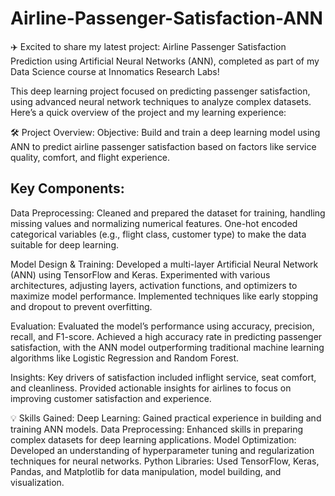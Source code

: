 # Airline-Passenger-Satisfaction-ANN

✈️ Excited to share my latest project: Airline Passenger Satisfaction Prediction using Artificial Neural Networks (ANN), completed as part of my Data Science course at Innomatics Research Labs!

This deep learning project focused on predicting passenger satisfaction, using advanced neural network techniques to analyze complex datasets. Here’s a quick overview of the project and my learning experience:

🛠️ Project Overview:
Objective: Build and train a deep learning model using ANN to predict airline passenger satisfaction based on factors like service quality, comfort, and flight experience.

## Key Components:
Data Preprocessing:
Cleaned and prepared the dataset for training, handling missing values and normalizing numerical features.
One-hot encoded categorical variables (e.g., flight class, customer type) to make the data suitable for deep learning.

Model Design & Training:
Developed a multi-layer Artificial Neural Network (ANN) using TensorFlow and Keras.
Experimented with various architectures, adjusting layers, activation functions, and optimizers to maximize model performance.
Implemented techniques like early stopping and dropout to prevent overfitting.

Evaluation:
Evaluated the model’s performance using accuracy, precision, recall, and F1-score.
Achieved a high accuracy rate in predicting passenger satisfaction, with the ANN model outperforming traditional machine learning algorithms like Logistic Regression and Random Forest.

Insights:
Key drivers of satisfaction included inflight service, seat comfort, and cleanliness.
Provided actionable insights for airlines to focus on improving customer satisfaction and experience.

💡 Skills Gained:
Deep Learning: Gained practical experience in building and training ANN models.
Data Preprocessing: Enhanced skills in preparing complex datasets for deep learning applications.
Model Optimization: Developed an understanding of hyperparameter tuning and regularization techniques for neural networks.
Python Libraries: Used TensorFlow, Keras, Pandas, and Matplotlib for data manipulation, model building, and visualization.
